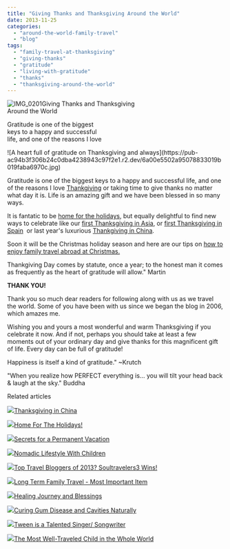 ```yaml
---
title: "Giving Thanks and Thanksgiving Around the World"
date: 2013-11-25
categories: 
  - "around-the-world-family-travel"
  - "blog"
tags: 
  - "family-travel-at-thanksgiving"
  - "giving-thanks"
  - "gratitude"
  - "living-with-gratitude"
  - "thanks"
  - "thanksgiving-around-the-world"
---
```


![IMG_0201](https://pub-ac94b3f306b24c0dba4238943c97f2e1.r2.dev/6a00e5502a95078833019b01a0099d970d.jpg)Giving Thanks and Thanksgiving  
Around the World  
  
Gratitude is one of the biggest  
keys to a happy and successful  
life, and one of the reasons I love

<!--more--> ![A heart full of gratitude on Thanksgiving and always](https://pub-ac94b3f306b24c0dba4238943c97f2e1.r2.dev/6a00e5502a95078833019b019faba6970c.jpg)  
  
Gratitude is one of the biggest keys to a happy and successful life, and one of the reasons I love [Thankgiving](http://soultravelers3new.local/2009/11/thanksgiving-blessings-in-spain-.html "Thankgiving blessings") or taking time to give thanks no matter what day it is. Life is an amazing gift and we have been blessed in so many ways.  
  
It is fantatic to be [home for the holidays](http://soultravelers3new.local/2011/11/home-for-the-holidays.html "home for the holidays"), but equally delightful to find new ways to celebrate like our [first Thanksgiving in Asia](http://soultravelers3new.local/2010/11/first-thanksgiving-in-asia.html " thankgiving in asia"), or [first Thanksgiving in Spain](http://soultravelers3new.local/2006/11/happy-thanksgiv.html "first thanksgiving in spain")  or last year's luxurious [Thankgiving in China](http://soultravelers3new.local/2012/11/thanksgiving-in-china.html "thanksgiving in China").  
  
Soon it will be the Christmas holiday season and here are our tips on [how to enjoy family travel abroad at Christmas.](http://soultravelers3new.local/2009/12/how-to-enjoy-family-travel-abroad-at-christmas-digital-nomad-4hww-extended-travel-holidays.html "how to enjoy family travel abroad at christmas")  
  
Thankgiving Day comes by statute, once a year; to the honest man it comes as frequently as the heart of gratitude will allow." Martin  
  
**THANK YOU!**  
  
Thank you so much dear readers for following along with us as we travel the world. Some of you have been with us since we began the blog in 2006, which amazes me.  
  
Wishing you and yours a most wonderful and warm Thanksgiving if you celebrate it now. And if not, perhaps you should take at least a few moments out of your ordinary day and give thanks for this magnificent gift of life. Every day can be full of gratitude!  
  
Happiness is itself a kind of gratitude." ~Krutch  
  
"When you realize how PERFECT everything is... you will tilt your head back & laugh at the sky." Buddha

Related articles

[![](http://i.zemanta.com/127435151_80_80.jpg)](http://soultravelers3new.local/2012/11/thanksgiving-in-china.html)[Thanksgiving in China](http://soultravelers3new.local/2012/11/thanksgiving-in-china.html)

[![](http://i.zemanta.com/noimg_111_80_80.jpg)](http://soultravelers3new.local/2011/11/home-for-the-holidays.html)[Home For The Holidays!](http://soultravelers3new.local/2011/11/home-for-the-holidays.html)

[![](http://i.zemanta.com/197008054_80_80.jpg)](http://soultravelers3new.local/2013/08/secrets-for-a-permanent-vacation-travel-tips.html)[Secrets for a Permanent Vacation](http://soultravelers3new.local/2013/08/secrets-for-a-permanent-vacation-travel-tips.html)

[![](http://i.zemanta.com/97268419_80_80.jpg)](http://soultravelers3new.local/2012/06/nomadic-lifestyle-with-children-.html)[Nomadic Lifestyle With Children](http://soultravelers3new.local/2012/06/nomadic-lifestyle-with-children-.html)

[![](http://i.zemanta.com/135568483_80_80.jpg)](http://soultravelers3new.local/2013/01/top-travel-bloggers-of-2013-soultravelers3-wins-.html)[Top Travel Bloggers of 2013? Soultravelers3 Wins!](http://soultravelers3new.local/2013/01/top-travel-bloggers-of-2013-soultravelers3-wins-.html)

[![](http://i.zemanta.com/183319839_80_80.jpg)](http://soultravelers3new.local/2013/07/long-term-family-travel-most-important-item.html)[Long Term Family Travel - Most Important Item](http://soultravelers3new.local/2013/07/long-term-family-travel-most-important-item.html)

[![](http://i.zemanta.com/191008312_80_80.jpg)](http://soultravelers3new.local/2013/07/healing-journey-and-blessings.html)[Healing Journey and Blessings](http://soultravelers3new.local/2013/07/healing-journey-and-blessings.html)

[![](http://i.zemanta.com/154024597_80_80.jpg)](http://soultravelers3new.local/2013/03/curing-gum-disease-and-cavities-naturally.html)[Curing Gum Disease and Cavities Naturally](http://soultravelers3new.local/2013/03/curing-gum-disease-and-cavities-naturally.html)

[![](http://i.zemanta.com/203013559_80_80.jpg)](http://soultravelers3new.local/2013/09/tween-is-a-talented-singer-songwriter.html)[Tween is a Talented Singer/ Songwriter](http://soultravelers3new.local/2013/09/tween-is-a-talented-singer-songwriter.html)

[![](http://i.zemanta.com/207027430_80_80.jpg)](http://soultravelers3new.local/2013/09/the-most-well-traveled-child-in-the-whole-world.html)[The Most Well-Traveled Child in the Whole World](http://soultravelers3new.local/2013/09/the-most-well-traveled-child-in-the-whole-world.html)
